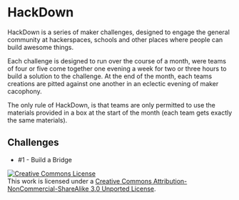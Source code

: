 HackDown
========

HackDown is a series of maker challenges, designed to engage the general community at hackerspaces, schools and other places where people can build awesome things.

Each challenge is designed to run over the course of a month, were teams of four or five come together one evening a week for two or three hours to build a solution to the challenge. At the end of the month, each teams creations are pitted against one another in an eclectic evening of maker cacophony. 

The only rule of HackDown, is that teams are only permitted to use the materials provided in a box at the start of the month (each team gets exactly the same materials). 

Challenges
----------
* \#1 - Build a Bridge

<a rel="license" href="http://creativecommons.org/licenses/by-nc-sa/3.0/deed.en_US"><img alt="Creative Commons License" style="border-width:0" src="http://i.creativecommons.org/l/by-nc-sa/3.0/88x31.png" /></a><br />This work is licensed under a <a rel="license" href="http://creativecommons.org/licenses/by-nc-sa/3.0/deed.en_US">Creative Commons Attribution-NonCommercial-ShareAlike 3.0 Unported License</a>.